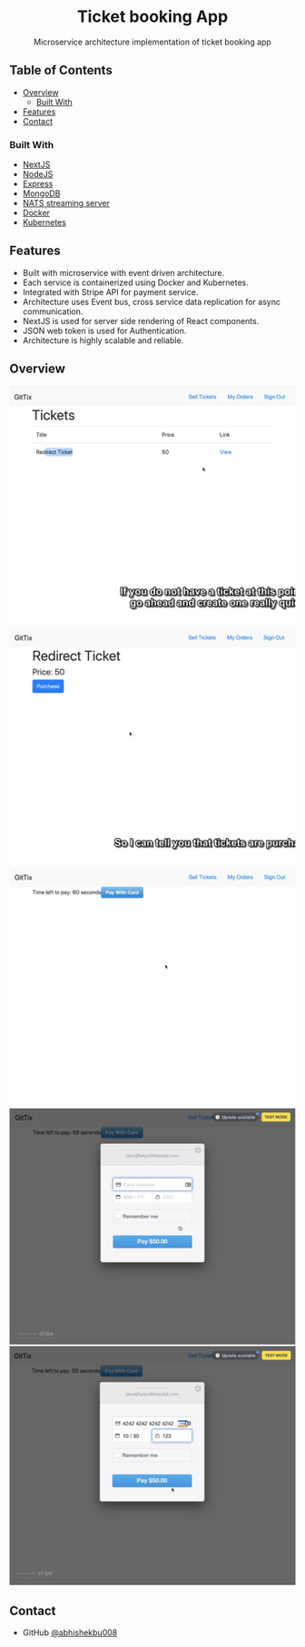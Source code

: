 <!-- Please update value in the {}  -->

<h1 align="center">Ticket booking App</h1>

<div align="center">
  Microservice architecture implementation of ticket booking app
</div>

<!-- TABLE OF CONTENTS -->

## Table of Contents

- [Overview](#overview)
  - [Built With](#built-with)
- [Features](#features)
- [Contact](#contact)


### Built With

<!-- This section should list any major frameworks that you built your project using. Here are a few examples.-->

- [NextJS](https://nextjs.org/)
- [NodeJS](https://nodejs.org/en/)
- [Express](https://expressjs.com/)
- [MongoDB](https://www.mongodb.com/)
- [NATS streaming server](https://nats.io/)
- [Docker](https://www.docker.com/)
- [Kubernetes](https://kubernetes.io/)

## Features

<!-- List the features of your application or follow the template. Don't share the figma file here :) -->

- Built with microservice with event driven architecture.
- Each service is containerized using Docker and Kubernetes.
- Integrated with Stripe API for payment service.
- Architecture uses Event bus, cross service data replication for async communication.
- NextJS is used for server side rendering of React components.
- JSON web token is used for Authentication.
- Architecture is highly scalable and reliable.

<!-- OVERVIEW -->

## Overview

![screenshot](https://github.com/abhishekbu008/ticketing/blob/master/screenshots/list-tickets.png)
![screenshot](https://github.com/abhishekbu008/ticketing/blob/master/screenshots/view-ticket.png)
![screenshot](https://github.com/abhishekbu008/ticketing/blob/master/screenshots/payment-page.png)
![screenshot](https://github.com/abhishekbu008/ticketing/blob/master/screenshots/credit-card.png)
![screenshot](https://github.com/abhishekbu008/ticketing/blob/master/screenshots/credit-fill.png)

## Contact

- GitHub [@abhishekbu008](https://github.com/abhishekbu008)
